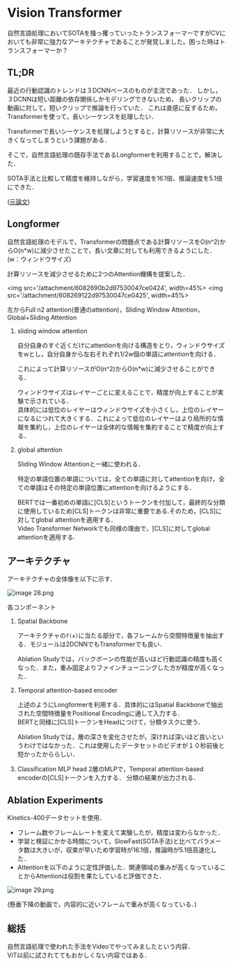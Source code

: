 # Vision Transformer
自然言語処理においてSOTAを掻っ攫っていったトランスフォーマーですがCVにおいても非常に強力なアーキテクチャであることが発覚しました。困った時はトランスフォーマーか？

## TL;DR
最近の行動認識のトレンドは３DCNNベースのものが主流であった．
しかし，３DCNNは短い距離の依存関係しかモデリングできないため，
長いクリップの動画に対して，短いクリップで推論を行っていた．
これは直感に反するため，Transformerを使って，長いシーケンスを処理したい．

Transformerで長いシーケンスを処理しようとすると，計算リソースが非常に大きくなってしまうという課題がある．

そこで，自然言語処理の既存手法であるLongformerを利用することで，解決した．

SOTA手法と比較して精度を維持しながら，学習速度を16.1倍、推論速度を5.1倍にできた．

([元論文](https://arxiv.org/pdf/2102.00719.pdf))

## Longformer
自然言語処理のモデルで，Transformerの問題点である計算リソースをO(n^2)からO(n*w)に減少させたことで，長い文章に対しても利用できるようにした．(w：ウィンドウサイズ)

計算リソースを減少させるために2つのAttention機構を提案した．

<img src='/attachment/6082690b2d97530047ce0424', width=45%>
<img src='/attachment/608269122d97530047ce0425', width=45%>

左からFull n2 attention(普通のattention)，Sliding Window Attention，Global+Sliding Attention

1. sliding window attention

    自分自身のすぐ近くだけにattentionを向ける構造をとり，ウィンドウサイズをwとし，自分自身から左右それぞれ1/2w個の単語にattentionを向ける．
    
    これによって計算リソースがO(n^2)からO(n*w)に減少させることができる．
    
    ウィンドウサイズはレイヤーごとに変えることで，精度が向上することが実験で示されている．
    \
    具体的には低位のレイヤーはウィンドウサイズを小さくし，上位のレイヤーになるにつれて大きくする．これによって低位のレイヤーはより局所的な情報を集約し，上位のレイヤーは全体的な情報を集約することで精度が向上する．
    
2. global attention

    Sliding Window Attentionと一緒に使われる．
    
    特定の単語位置の単語については，全ての単語に対してattentionを向け，全ての単語はその特定の単語位置にattentionを向けるようにする．
    
    BERTでは一番初めの単語に[CLS]というトークンを付加して，最終的な分類に使用しているため[CLS]トークンは非常に重要である.そのため，[CLS]に対してglobal attentionを適用する．
    \
    Video Transformer Networkでも同様の理由で，[CLS]に対してglobal attentionを適用する.


## アーキテクチャ
アーキテクチャの全体像を以下に示す．

![image 28.png](/attachment/608286d92d97530047ce05a8)    

各コンポーネント
1. Spatial Backbone

    アーキテクチャの`f(x)`に当たる部分で，各フレームから空間特徴量を抽出する．モジュールは2DCNNでもTransformerでも良い．

    Ablation Studyでは，バックボーンの性能が高いほど行動認識の精度も高くなった．また，重み固定よりファインチューニングした方が精度が高くなった．

2. Temporal attention-based encoder

    上述のようにLongformerを利用する．具体的にはSpatial Backboneで抽出された空間特徴量をPositional Encodingに通して入力する．
    \
    BERTと同様に[CLS]トークンをHeadにつけて，分類タスクに使う．

    Ablation Studyでは，層の深さを変化させたが，深ければ深いほど良いというわけではなかった．これは使用したデータセットのビデオが１０秒前後と短かったかららしい．

3. Classification MLP head
    2層のMLPで，Temporal attention-based encoderの[CLS]トークンを入力する．
    分類の結果が出力される．

## Ablation Experiments
Kinetics-400データセットを使用．
- フレーム数やフレームレートを変えて実験したが，精度は変わらなかった．
- 学習と検証にかかる時間について，SlowFast(SOTA手法)と比べてパラメータ数は大きいが，収束が早いため学習時が16.1倍，推論時が5.1倍高速化した．
- Attentionを以下のように定性評価した．関連領域の重みが高くなっていることからAttentionは役割を果たしていると評価できた．

![image 29.png](/attachment/60828e082d97530047ce0601)

(懸垂下降の動画で，内容的に近いフレームで重みが高くなっている．)
## 総括
自然言語処理で使われた手法をVideoでやってみましたという内容．
\
ViT以前に試されててもおかしくない内容ではある．